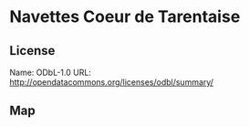 # Navettes Coeur de Tarentaise
    
## License

Name: ODbL-1.0
URL: http://opendatacommons.org/licenses/odbl/summary/

## Map

<WorldMap topic="Navettes_Coeur_de_Tarentaise/vehicle_positions/#" />
